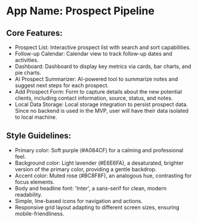 # **App Name**: Prospect Pipeline

## Core Features:

- Prospect List: Interactive prospect list with search and sort capabilities.
- Follow-up Calendar: Calendar view to track follow-up dates and activities.
- Dashboard: Dashboard to display key metrics via cards, bar charts, and pie charts.
- AI Prospect Summarizer: AI-powered tool to summarize notes and suggest next steps for each prospect.
- Add Prospect Form: Form to capture details about the new potential clients, including contact information, source, status, and notes.
- Local Data Storage: Local storage integration to persist prospect data. Since no backend is used in the MVP, user will have their data isolated to local machine.

## Style Guidelines:

- Primary color: Soft purple (#A084CF) for a calming and professional feel.
- Background color: Light lavender (#E6E6FA), a desaturated, brighter version of the primary color, providing a gentle backdrop.
- Accent color: Muted rose (#BC8F8F), an analogous hue, contrasting for focus elements.
- Body and headline font: 'Inter', a sans-serif for clean, modern readability.
- Simple, line-based icons for navigation and actions.
- Responsive grid layout adapting to different screen sizes, ensuring mobile-friendliness.
